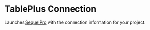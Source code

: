 # TablePlus Connection

Launches [SequelPro](https://www.tableplus.com) with the connection information for your project.
